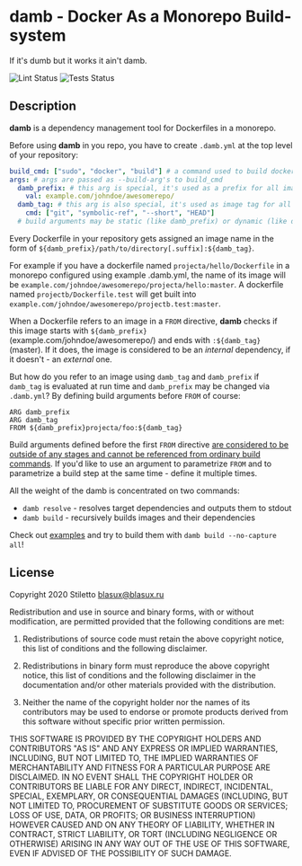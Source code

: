 # damb - Docker As a Monorepo Build-system

If it's dumb but it works it ain't damb.

![Lint Status](https://github.com/stiletto/damb/workflows/Lint/badge.svg)
![Tests Status](https://github.com/stiletto/damb/workflows/Tests/badge.svg)

## Description

**damb** is a dependency management tool for Dockerfiles in a monorepo.

Before using **damb** in you repo, you have to create `.damb.yml` at the top level of your repository:

```yaml
build_cmd: ["sudo", "docker", "build"] # a command used to build docker images. damb also works with podman
args: # args are passed as --build-arg's to build_cmd
  damb_prefix: # this arg is special, it's used as a prefix for all images built by damb
    val: example.com/johndoe/awesomerepo/
  damb_tag: # this arg is also special, it's used as image tag for all images built by damb
    cmd: ["git", "symbolic-ref", "--short", "HEAD"]
  # build arguments may be static (like damb_prefix) or dynamic (like damb_tag). dynamic args are evaluated on first use.
```

Every Dockerfile in your repository gets assigned an image name in the form of `${damb_prefix}/path/to/directory[.suffix]:${damb_tag}`.

For example if you have a dockerfile named `projecta/hello/Dockerfile` in a monorepo configured using example .damb.yml, the name of its image will be `example.com/johndoe/awesomerepo/projecta/hello:master`.
A dockerfile named `projectb/Dockerfile.test` will get built into `example.com/johndoe/awesomerepo/projectb.test:master`.

When a Dockerfile refers to an image in a `FROM` directive, **damb** checks if this image starts with `${damb_prefix}` (example.com/johndoe/awesomerepo/) and ends with `:${damb_tag}` (master).
If it does, the image is considered to be an *internal* dependency, if it doesn't - an *external* one.

But how do you refer to an image using `damb_tag` and `damb_prefix` if `damb_tag` is evaluated at run time and `damb_prefix` may be changed via `.damb.yml`?
By defining build arguments before `FROM` of course:

```
ARG damb_prefix
ARG damb_tag
FROM ${damb_prefix}projecta/foo:${damb_tag}
```

Build arguments defined before the first `FROM` directive [are considered to be outside of any stages and cannot be referenced from ordinary build commands](https://docs.docker.com/engine/reference/builder/#from). If you'd like to use an argument to parametrize `FROM` and to parametrize a build step at the same time - define it multiple times.

All the weight of the damb is concentrated on two commands:

* `damb resolve` - resolves target dependencies and outputs them to stdout
* `damb build` - recursively builds images and their dependencies

Check out [examples](examples/) and try to build them with `damb build --no-capture all`!

## License

Copyright 2020 Stiletto <blasux@blasux.ru>

Redistribution and use in source and binary forms, with or without modification, are permitted provided that the following conditions are met:

1. Redistributions of source code must retain the above copyright notice, this list of conditions and the following disclaimer.

2. Redistributions in binary form must reproduce the above copyright notice, this list of conditions and the following disclaimer in the documentation and/or other materials provided with the distribution.

3. Neither the name of the copyright holder nor the names of its contributors may be used to endorse or promote products derived from this software without specific prior written permission.

THIS SOFTWARE IS PROVIDED BY THE COPYRIGHT HOLDERS AND CONTRIBUTORS "AS IS" AND ANY EXPRESS OR IMPLIED WARRANTIES, INCLUDING, BUT NOT LIMITED TO, THE IMPLIED WARRANTIES OF MERCHANTABILITY AND FITNESS FOR A PARTICULAR PURPOSE ARE DISCLAIMED. IN NO EVENT SHALL THE COPYRIGHT HOLDER OR CONTRIBUTORS BE LIABLE FOR ANY DIRECT, INDIRECT, INCIDENTAL, SPECIAL, EXEMPLARY, OR CONSEQUENTIAL DAMAGES (INCLUDING, BUT NOT LIMITED TO, PROCUREMENT OF SUBSTITUTE GOODS OR SERVICES; LOSS OF USE, DATA, OR PROFITS; OR BUSINESS INTERRUPTION) HOWEVER CAUSED AND ON ANY THEORY OF LIABILITY, WHETHER IN CONTRACT, STRICT LIABILITY, OR TORT (INCLUDING NEGLIGENCE OR OTHERWISE) ARISING IN ANY WAY OUT OF THE USE OF THIS SOFTWARE, EVEN IF ADVISED OF THE POSSIBILITY OF SUCH DAMAGE.
